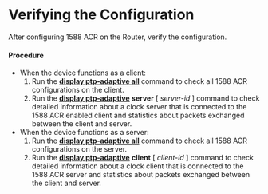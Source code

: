 Verifying the Configuration
===========================

After configuring 1588 ACR on the Router, verify the configuration.

#### Procedure

* When the device functions as a client:
  1. Run the [**display ptp-adaptive all**](cmdqueryname=display+ptp-adaptive+all) command to check all 1588 ACR configurations on the client.
  2. Run the [**display ptp-adaptive**](cmdqueryname=display+ptp-adaptive) **server** [ *server-id* ] command to check detailed information about a clock server that is connected to the 1588 ACR enabled client and statistics about packets exchanged between the client and server.
* When the device functions as a server:
  1. Run the [**display ptp-adaptive all**](cmdqueryname=display+ptp-adaptive+all) command to check all 1588 ACR configurations on the server.
  2. Run the [**display ptp-adaptive**](cmdqueryname=display+ptp-adaptive) **client** [ *client-id* ] command to check detailed information about a clock client that is connected to the 1588 ACR server and statistics about packets exchanged between the client and server.